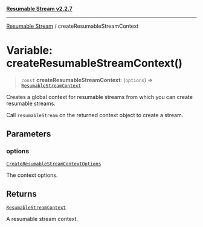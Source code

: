 [**Resumable Stream v2.2.7**](../README.md)

***

[Resumable Stream](../README.md) / createResumableStreamContext

# Variable: createResumableStreamContext()

> `const` **createResumableStreamContext**: (`options`) => [`ResumableStreamContext`](../interfaces/ResumableStreamContext.md)

Creates a global context for resumable streams from which you can create resumable streams.

Call `resumableStream` on the returned context object to create a stream.

## Parameters

### options

[`CreateResumableStreamContextOptions`](../interfaces/CreateResumableStreamContextOptions.md)

The context options.

## Returns

[`ResumableStreamContext`](../interfaces/ResumableStreamContext.md)

A resumable stream context.
